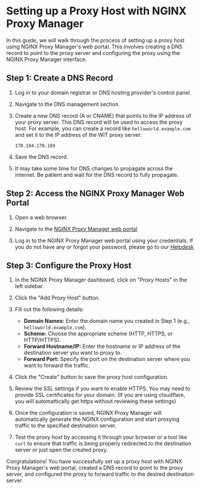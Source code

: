 
# Setting up a Proxy Host with NGINX Proxy Manager

In this guide, we will walk through the process of setting up a proxy host using NGINX Proxy Manager's web portal. This involves creating a DNS record to point to the proxy server and configuring the proxy using the NGINX Proxy Manager interface.

## Step 1: Create a DNS Record

1. Log in to your domain registrar or DNS hosting provider's control panel.

2. Navigate to the DNS management section.

3. Create a new DNS record (A or CNAME) that points to the IP address of your proxy server. This DNS record will be used to access the proxy host. For example, you can create a record like `helloworld.example.com` and set it to the IP address of the WIT proxy server.

   ```WIT-proxy IP
   178.194.170.189
   ```

4. Save the DNS record.

5. It may take some time for DNS changes to propagate across the internet. Be patient and wait for the DNS record to fully propagate.

## Step 2: Access the NGINX Proxy Manager Web Portal

1. Open a web browser.

2. Navigate to the [NGINX Proxy Manager web portal](https://nginx.wicki.sbs)

3. Log in to the NGINX Proxy Manager web portal using your credentials. If you do not have any or forgot your password, please go to our [Helpdesk](https://support.wicki.sbs/en/customer/create-ticket/)

## Step 3: Configure the Proxy Host

1. In the NGINX Proxy Manager dashboard, click on "Proxy Hosts" in the left sidebar.

2. Click the "Add Proxy Host" button.

3. Fill out the following details:
   - **Domain Names:** Enter the domain name you created in Step 1 (e.g., `helloworld.example.com`).
   - **Scheme:** Choose the appropriate scheme (HTTP, HTTPS, or HTTP/HTTPS).
   - **Forward Hostname/IP:** Enter the hostname or IP address of the destination server you want to proxy to.
   - **Forward Port:** Specify the port on the destination server where you want to forward the traffic.

4. Click the "Create" button to save the proxy host configuration.

5. Review the SSL settings if you want to enable HTTPS. You may need to provide SSL certificates for your domain. (If you are using cloudflare, you will automattically get https without reviewing these settings)

6. Once the configuration is saved, NGINX Proxy Manager will automatically generate the NGINX configuration and start proxying traffic to the specified destination server.

7. Test the proxy host by accessing it through your browser or a tool like `curl` to ensure that traffic is being properly redirected to the destination server or just open the created proxy.

Congratulations! You have successfully set up a proxy host with NGINX Proxy Manager's web portal, created a DNS record to point to the proxy server, and configured the proxy to forward traffic to the desired destination server.

